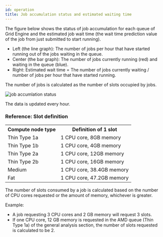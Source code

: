 ```yaml
---
id: operation
title: Job accumulation status and estimated waiting time
---
```


The figure below shows the status of job accumulation for each queue of Grid Engine and the estimated job wait time (the wait time prediction value of the job from just submitted to start running).

- Left (the line graph): The number of jobs per hour that have started running out of the jobs waiting in the queue.
- Center (the bar graph): The number of jobs currently running (red) and waiting in the queue (blue).
- Right: Estimated wait time = The number of jobs currently waiting / number of jobs per hour that have started running.


The number of jobs is calculated as the number of slots occupied by jobs.

<img alt="job accumlation status" src="https://sc2.ddbj.nig.ac.jp/nigsc/sc_GraphStack_1.png" />

The data is updated every hour.

### Reference: Slot definition

<table>
<tr>
<th>Compute node type</th><th>Definition of 1 slot</th>
</tr>
<tr>
<td>Thin Type 1a</td><td>1 CPU core, 8GB memory</td>
</tr>
<tr>
<td>Thin Type 1b</td><td>1 CPU core, 4GB memory</td>
</tr>
<tr>
<td>Thin Type 2a</td><td>1 CPU core, 12GB memory</td>
</tr>
<tr>
<td>Thin Type 2b</td><td>1 CPU core, 16GB memory</td>
</tr>
<tr>
<td>Medium</td><td>1 CPU core, 38.4GB memory</td>
</tr>
<tr>
<td>Fat</td><td>1 CPU core, 47.2GB memory</td>
</tr>

</table>

The number of slots consumed by a job is calculated based on the number of CPU cores requested or the amount of memory, whichever is greater.

Example:

- A job requesting 3 CPU cores and 2 GB memory will request 3 slots. 
- If one CPU core, 12 GB memory is requested in the AMD queue (Thin Type 1a) of the general analysis section, the number of slots requested is calculated to be 2.





